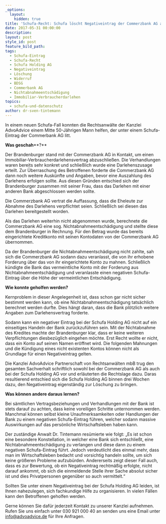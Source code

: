 ```yaml
---
_options:
  layout:
    hidden: true
title: 'Schufa-Recht: Schufa löscht Negativeintrag der Commerzbank AG aus Nichtabnahmeentschädigung'
date: 2017-05-31 00:00:00
description:
layout: post
style_id: post
feature_bild_path:
tags:
  - Schufa-Eintrag
  - Schufa-Recht
  - Schufa Holding AG
  - Negativeintrag
  - Löschung
  - Widerruf
  - BDSG
  - Commerbank AG
  - Nichtabnahmeentschädigung
  - Immobiliar-Verbraucherdarlehen
topics:
  - schufa-und-datenschutz
author: dr-sven-tintemann
---
```



In einem neuen Schufa-Fall konnten die Rechtsanwälte der Kanzlei AdvoAdvice einem Mitte 50-Jährigen Mann helfen, der unter einem Schufa-Eintrag der Commerbank AG litt.

**Was geschah****?**

Der Brandenburger stand mit der Commerzbank AG in Kontakt, um einen Immobiliar-Verbraucherdarlehensvertrag abzuschließen. Die Verhandlungen waren bereits sehr konkret und schließlich wurde eine Darlehenszusage erteilt. Zur Überraschung des Betroffenen forderte die Commerzbank AG dann noch weitere Auskünfte und Angaben, bevor eine Auszahlung des Darlehens erfolgen sollte. Aus diesen Gründen entschied sich der Brandenburger zusammen mit seiner Frau, dass das Darlehen mit einer anderen Bank abgeschlossen werden sollte.

Die Commerzbank AG vertrat die Auffassung, dass die Eheleute zur Abnahme des Darlehens verpflichtet seien. Schließlich sei diesen das Darlehen bereitgestellt worden.

Als das Darlehen weiterhin nicht abgenommen wurde, berechnete die Commerzbank AG eine sog. Nichtabnahmeentschädigung und stellte diese dem Brandenburger in Rechnung. Für den Betrag wurde das bereits eingerichtete Kreditkonto mit seinen Kontodaten von der Commerzbank AG übernommen.

Da der Brandenburger die Nichtabnahmeentschädigung nicht zahlte, sah sich die Commerzbank AG sodann dazu veranlasst, die von ihr erhobene Forderung über das von ihr eingerichtete Konto zu mahnen. Schließlich kündigte die Bank das vermeintliche Konto mit der Forderung aus Nichtabnahmeentschädigung und veranlasste einen negativen Schufa-Eintrag über die Höhe der vermeintlichen Entschädigung.

**Wie konnte geholfen werden?**

Kernproblem in dieser Angelegenheit ist, dass schon gar nicht sicher bestimmt werden kann, ob eine Nichtabnahmeentschädigung tatsächlich berechnet werden durfte. Dies hängt daran, dass die Bank plötzlich weitere Angaben zum Darlehensvertrag forderte.

Sodann kann ein negativer Eintrag bei der Schufa Holding AG nicht auf ein einseitiges Handeln der Bank zurückzuführen sein. Mit der Nichtabnahme des Kredites machte der Brandenburger klar, dass er keine weiteren Verpflichtungen diesbezüglich eingehen möchte. Erst Recht wollte er nicht, dass ein Konto auf seinen Namen eröffnet wird. Die folgenden Mahnungen und die Kündigung eines nicht existenten Kontos können nicht als Grundlage für einen Negativeintrag gelten.

Die Kanzlei AdvoAdvice Partnerschaft von Rechtsanwälten mbB trug den gesamten Sachverhalt schriftlich sowohl bei der Commerzbank AG als auch bei der Schufa Holding AG vor und erläuterten die Rechtslage dazu. Daras resultierend entschied sich die Schufa Holding AG binnen drei Wochen dazu, den Negativeintrag eigenständig zur Löschung zu bringen.

**Was können andere daraus lernen?**

Bei sämtlichen Vertragsbeziehungen und Verhandlungen mit der Bank ist stets darauf zu achten, dass keine voreiligen Schritte unternommen werden. Manchmal können selbst kleine Unaufmerksamkeiten oder Handlungen der Bank zu einem negativen Schufa-Eintrag führen, welcher sodann massive Auswirkungen auf das persönliche Wirtschaftsleben haben kann.

Der zuständige Anwalt Dr. Tintemann resümierte wie folgt: „Es ist schon eine besondere Konstellation, in welcher eine Bank sich entschließt, eine Nichtabnahmeentschädigung zu verlangen und diese dann zu einem negativen Schufa-Eintrag führt. Jedoch verdeutlicht dies einmal mehr, dass man im Wirtschaftsleben bedacht und vorsichtig handeln sollte, um sich keine größeren Probleme aufzubürden. Andererseits zeigt dieser Fall auch, dass es zur Bewertung, ob ein Negativeintrag rechtmäßig erfolgte, nicht darauf ankommt, ob sich die einmeldende Stelle ihrer Sache absolut sicher ist und dies Privatpersonen gegenüber so auch vermittelt.“

Sollten Sie unter einem Negativeintrag bei der Schufa Holding AG leiden, ist Ihnen nahezulegen, sich fachkundige Hilfe zu organisieren. In vielen Fällen kann den Betroffenen geholfen werden.

Gerne können Sie dafür jederzeit Kontakt zu unserer Kanzlei aufnehmen. Rufen Sie uns einfach unter 030 921 000 40 an senden uns eine Email unter info@advoadvice.de für Ihre Anfragen.